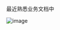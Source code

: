 最近熟悉业务文档中

![image](https://github.com/user-attachments/assets/271f3ac0-62b5-4201-b35f-5b750ba4946f)

